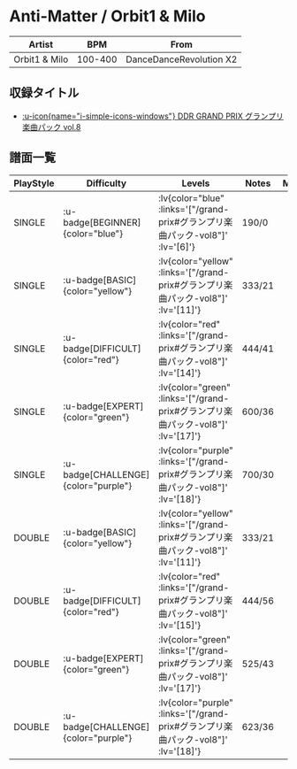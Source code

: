 # Anti-Matter / Orbit1 & Milo

|Artist|BPM|From|
|------|---|----|
|Orbit1 & Milo|100-400|DanceDanceRevolution X2|

## 収録タイトル

- [ :u-icon{name="i-simple-icons-windows"} DDR GRAND PRIX グランプリ楽曲パック vol.8](/grand-prix#グランプリ楽曲パック-vol8)

## 譜面一覧

|PlayStyle|Difficulty|Levels|Notes|Movie|
|---------|----------|------|-----|-----|
|SINGLE| :u-badge[BEGINNER]{color="blue"} | :lv{color="blue" :links='["/grand-prix#グランプリ楽曲パック-vol8"]' :lv='[6]'} |190/0||
|SINGLE| :u-badge[BASIC]{color="yellow"} | :lv{color="yellow" :links='["/grand-prix#グランプリ楽曲パック-vol8"]' :lv='[11]'} |333/21||
|SINGLE| :u-badge[DIFFICULT]{color="red"} | :lv{color="red" :links='["/grand-prix#グランプリ楽曲パック-vol8"]' :lv='[14]'} |444/41||
|SINGLE| :u-badge[EXPERT]{color="green"} | :lv{color="green" :links='["/grand-prix#グランプリ楽曲パック-vol8"]' :lv='[17]'} |600/36||
|SINGLE| :u-badge[CHALLENGE]{color="purple"} | :lv{color="purple" :links='["/grand-prix#グランプリ楽曲パック-vol8"]' :lv='[18]'} |700/30||
|DOUBLE| :u-badge[BASIC]{color="yellow"} | :lv{color="yellow" :links='["/grand-prix#グランプリ楽曲パック-vol8"]' :lv='[11]'} |333/21||
|DOUBLE| :u-badge[DIFFICULT]{color="red"} | :lv{color="red" :links='["/grand-prix#グランプリ楽曲パック-vol8"]' :lv='[15]'} |444/56||
|DOUBLE| :u-badge[EXPERT]{color="green"} | :lv{color="green" :links='["/grand-prix#グランプリ楽曲パック-vol8"]' :lv='[17]'} |525/43||
|DOUBLE| :u-badge[CHALLENGE]{color="purple"} | :lv{color="purple" :links='["/grand-prix#グランプリ楽曲パック-vol8"]' :lv='[18]'} |623/36||
